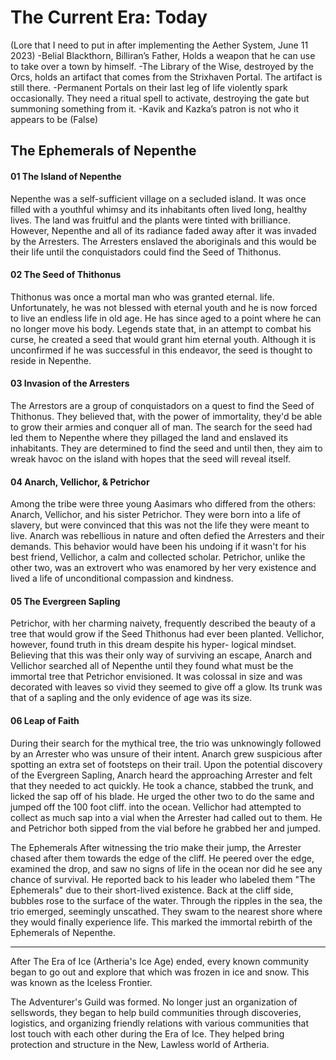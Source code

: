 # The Current Era: Today

(Lore that I need to put in after implementing the Aether System, June 11 2023)
-Belial Blackthorn, Billiran’s Father, Holds a weapon that he can use to take over a town by himself.
-The Library of the Wise, destroyed by the Orcs, holds an artifact that comes from the Strixhaven Portal. The artifact is still there.
-Permanent Portals on their last leg of life violently spark occasionally. They need a ritual spell to activate, destroying the gate but summoning something from it.
-Kavik and Kazka’s patron is not who it appears to be (False)


## The Ephemerals of Nepenthe

#### 01 The Island of Nepenthe
Nepenthe was a self-sufficient village on a secluded island. It was once filled with a youthful whimsy and its inhabitants often lived long, healthy lives. The land was fruitful and the plants were tinted with brilliance.
However, Nepenthe and all of its radiance faded away after it was invaded by the Arresters. The Arresters enslaved the aboriginals and this would be their life until the conquistadors could find the Seed of Thithonus.

#### 02 The Seed of Thithonus
Thithonus was once a mortal man who was granted eternal. life. Unfortunately, he was not blessed with eternal youth and he is now forced to live an endless life in old age. He has since aged to a point where he can no longer move his body. Legends state that, in an attempt to combat his curse, he created a seed that would grant him eternal youth. Although it is unconfirmed if he was successful in this endeavor, the seed is thought to reside in Nepenthe.

#### 03 Invasion of the Arresters
The Arrestors are a group of conquistadors on a quest to find the Seed of Thithonus. They believed that, with the power of immortality, they'd be able to grow their armies and conquer all of man.
The search for the seed had led them to Nepenthe where they pillaged the land and enslaved its inhabitants. They are determined to find the seed and until then, they aim to wreak havoc on the island with hopes that the seed will reveal itself.

#### 04 Anarch, Vellichor, & Petrichor
Among the tribe were three young Aasimars who differed from the others: Anarch, Vellichor, and his sister Petrichor. They were born into a life of slavery, but were convinced that this was not the life they were meant to live. Anarch was rebellious in nature and often defied the Arresters and their demands. This behavior would have been his undoing if it wasn't for his best friend, Vellichor, a calm and collected scholar. Petrichor, unlike the other two, was an extrovert who was enamored by her very existence and lived a life of unconditional compassion and kindness.

#### 05 The Evergreen Sapling
Petrichor, with her charming naivety, frequently described the beauty of a tree that would grow if the Seed Thithonus had ever been planted. Vellichor, however, found truth in this dream despite his hyper- logical mindset.
Believing that this was their only way of surviving an escape, Anarch and Vellichor searched all of Nepenthe until they found what must be the immortal tree that Petrichor envisioned. It was colossal in size and was decorated with leaves so vivid they seemed to give off a glow. Its trunk was that of a sapling and the only evidence of age was its size.

#### 06 Leap of Faith
During their search for the mythical tree, the trio was unknowingly followed by an Arrester who was unsure of their intent. Anarch grew suspicious after spotting an extra set of footsteps on their trail. Upon the potential discovery of the Evergreen Sapling, Anarch heard the approaching Arrester and felt that they needed to act quickly. He took a chance, stabbed the trunk, and licked the sap off of his blade. He urged the other two to do the same and jumped off the 100 foot cliff. into the ocean. Vellichor had attempted to collect as much sap into a vial when the Arrester had called out to them. He and Petrichor both sipped from the vial before he grabbed her and jumped.

The Ephemerals
After witnessing the trio make their jump, the Arrester chased after them towards the edge of the cliff. He peered over the edge, examined the drop, and saw no signs of life in the ocean nor did he see any chance of survival. He reported back to his leader who labeled them "The Ephemerals" due to their short-lived existence.
Back at the cliff side, bubbles rose to the surface of the water. Through the ripples in the sea, the trio emerged, seemingly unscathed. They swam to the nearest shore where they would finally experience life. This marked the immortal rebirth of the Ephemerals of Nepenthe.



------------------------------
After The Era of Ice (Artheria's Ice Age) ended, every known community began to go out and explore that which was frozen in ice and snow. This was known as the Iceless Frontier.

The Adventurer's Guild was formed. No longer just an organization of sellswords, they began to help build communities through discoveries, logistics, and organizing friendly relations with various communities that lost touch with each other during the Era of Ice. They helped bring protection and structure in the New, Lawless world of Artheria. 